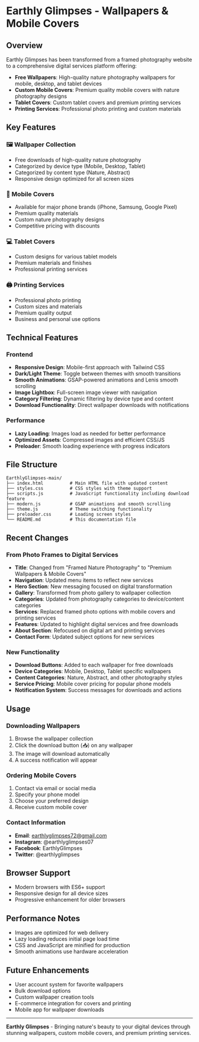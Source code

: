 # Earthly Glimpses - Wallpapers & Mobile Covers

## Overview
Earthly Glimpses has been transformed from a framed photography website to a comprehensive digital services platform offering:

- **Free Wallpapers**: High-quality nature photography wallpapers for mobile, desktop, and tablet devices
- **Custom Mobile Covers**: Premium quality mobile covers with nature photography designs
- **Tablet Covers**: Custom tablet covers and premium printing services
- **Printing Services**: Professional photo printing and custom materials

## Key Features

### 🖼️ Wallpaper Collection
- Free downloads of high-quality nature photography
- Categorized by device type (Mobile, Desktop, Tablet)
- Categorized by content type (Nature, Abstract)
- Responsive design optimized for all screen sizes

### 📱 Mobile Covers
- Available for major phone brands (iPhone, Samsung, Google Pixel)
- Premium quality materials
- Custom nature photography designs
- Competitive pricing with discounts

### 💻 Tablet Covers
- Custom designs for various tablet models
- Premium materials and finishes
- Professional printing services

### 🖨️ Printing Services
- Professional photo printing
- Custom sizes and materials
- Premium quality output
- Business and personal use options

## Technical Features

### Frontend
- **Responsive Design**: Mobile-first approach with Tailwind CSS
- **Dark/Light Theme**: Toggle between themes with smooth transitions
- **Smooth Animations**: GSAP-powered animations and Lenis smooth scrolling
- **Image Lightbox**: Full-screen image viewer with navigation
- **Category Filtering**: Dynamic filtering by device type and content
- **Download Functionality**: Direct wallpaper downloads with notifications

### Performance
- **Lazy Loading**: Images load as needed for better performance
- **Optimized Assets**: Compressed images and efficient CSS/JS
- **Preloader**: Smooth loading experience with progress indicators

## File Structure

```
EarthlyGlimpses-main/
├── index.html          # Main HTML file with updated content
├── styles.css          # CSS styles with theme support
├── scripts.js          # JavaScript functionality including download feature
├── modern.js           # GSAP animations and smooth scrolling
├── theme.js            # Theme switching functionality
├── preloader.css       # Loading screen styles
└── README.md           # This documentation file
```

## Recent Changes

### From Photo Frames to Digital Services
- **Title**: Changed from "Framed Nature Photography" to "Premium Wallpapers & Mobile Covers"
- **Navigation**: Updated menu items to reflect new services
- **Hero Section**: New messaging focused on digital transformation
- **Gallery**: Transformed from photo gallery to wallpaper collection
- **Categories**: Updated from photography categories to device/content categories
- **Services**: Replaced framed photo options with mobile covers and printing services
- **Features**: Updated to highlight digital services and free downloads
- **About Section**: Refocused on digital art and printing services
- **Contact Form**: Updated subject options for new services

### New Functionality
- **Download Buttons**: Added to each wallpaper for free downloads
- **Device Categories**: Mobile, Desktop, Tablet specific wallpapers
- **Content Categories**: Nature, Abstract, and other photography styles
- **Service Pricing**: Mobile cover pricing for popular phone models
- **Notification System**: Success messages for downloads and actions

## Usage

### Downloading Wallpapers
1. Browse the wallpaper collection
2. Click the download button (📥) on any wallpaper
3. The image will download automatically
4. A success notification will appear

### Ordering Mobile Covers
1. Contact via email or social media
2. Specify your phone model
3. Choose your preferred design
4. Receive custom mobile cover

### Contact Information
- **Email**: earthlyglimpses72@gmail.com
- **Instagram**: @earthlyglimpses07
- **Facebook**: EarthlyGlimpses
- **Twitter**: @earthlyglimpses

## Browser Support
- Modern browsers with ES6+ support
- Responsive design for all device sizes
- Progressive enhancement for older browsers

## Performance Notes
- Images are optimized for web delivery
- Lazy loading reduces initial page load time
- CSS and JavaScript are minified for production
- Smooth animations use hardware acceleration

## Future Enhancements
- User account system for favorite wallpapers
- Bulk download options
- Custom wallpaper creation tools
- E-commerce integration for covers and printing
- Mobile app for wallpaper downloads

---

**Earthly Glimpses** - Bringing nature's beauty to your digital devices through stunning wallpapers, custom mobile covers, and premium printing services.
